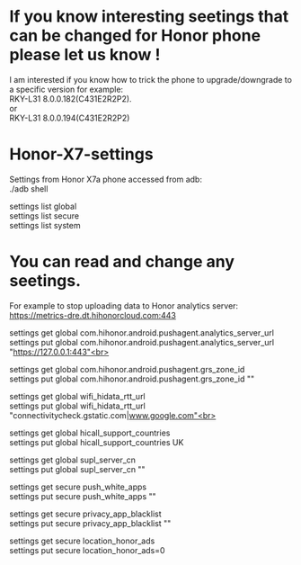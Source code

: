 # If you know interesting seetings that can be changed for Honor phone please let us know !
I am interested if you know how to trick the phone to upgrade/downgrade to a specific version for example:<br>
RKY-L31 8.0.0.182(C431E2R2P2).<br>
or<br>
RKY-L31 8.0.0.194(C431E2R2P2)<br>

# Honor-X7-settings
Settings from Honor X7a phone accessed from adb:<br>
./adb shell<br>

settings list global<br>
settings list secure<br>
settings list system<br>

# You can read and change any seetings.
For example to stop uploading data to Honor analytics server:<br>
https://metrics-dre.dt.hihonorcloud.com:443<br>

settings get global com.hihonor.android.pushagent.analytics_server_url<br>
settings put global com.hihonor.android.pushagent.analytics_server_url "https://127.0.0.1:443"<br>

settings get global com.hihonor.android.pushagent.grs_zone_id<br>
settings put global com.hihonor.android.pushagent.grs_zone_id ""<br>

settings get global wifi_hidata_rtt_url<br>
settings put global wifi_hidata_rtt_url "connectivitycheck.gstatic.com|www.google.com"<br>

settings get global hicall_support_countries<br>
settings put global hicall_support_countries UK<br>

settings get global supl_server_cn<br>
settings put global supl_server_cn ""<br>

settings get secure push_white_apps<br>
settings put secure push_white_apps ""<br>

settings get secure privacy_app_blacklist<br>
settings put secure privacy_app_blacklist ""<br>

settings get secure location_honor_ads<br>
settings put secure location_honor_ads=0<br>
